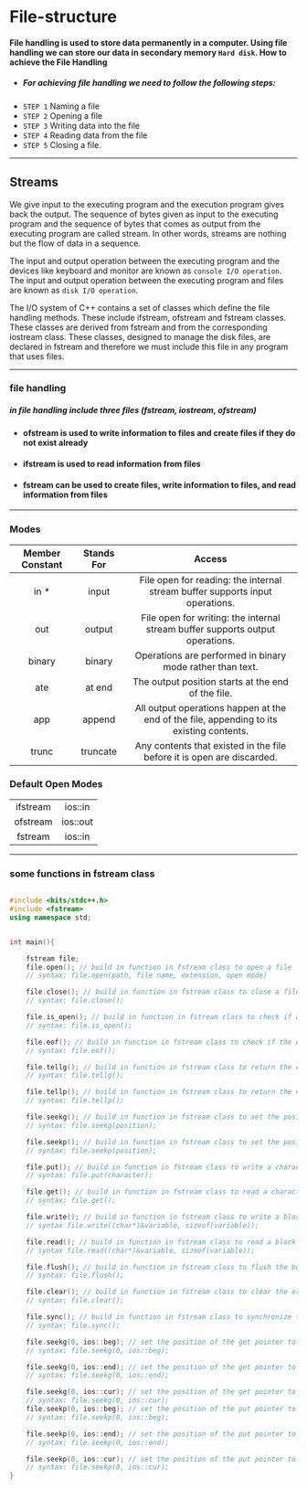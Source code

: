 # File-structure


#### File handling is used to store data permanently in a computer. Using file handling we can store our data in secondary memory `Hard disk`. How to achieve the File Handling

- ##### For achieving file handling we need to follow the following steps:
- `STEP 1` Naming a file
- `STEP 2` Opening a file
- `STEP 3` Writing data into the file
- `STEP 4` Reading data from the file
- `STEP 5` Closing a file.

<hr>

## Streams

We give input to the executing program and the execution program gives back the output. The sequence of bytes given as input to the executing program and the sequence of bytes that comes as output from the executing program are called stream. In other words, streams are nothing but the flow of data in a sequence.

The input and output operation between the executing program and the devices like keyboard and monitor are known as `console I/O operation`. The input and output operation between the executing program and files are known as `disk I/O operation`.



The I/O system of C++ contains a set of classes which define the file handling methods. These include ifstream, ofstream and fstream classes. These classes are derived from fstream and from the corresponding iostream class. These classes, designed to manage the disk files, are declared in fstream and therefore we must include this file in any program that uses files.

<hr>

### file handling 
##### in file handling include three files (fstream, iostream, ofstream)

- ####  ofstream is used to write information to files and create files if they do not exist already 
- #### ifstream is used to read information from files 
- #### fstream can be used to create files, write information to files, and read information from files



<hr>

### Modes

| Member Constant | Stands For | Access |
| :---: | :---: |  :---:   | 
| in * | input | 	File open for reading: the internal stream buffer supports input operations. |
| out | output | File open for writing: the internal stream buffer supports output operations.|
| binary | binary | Operations are performed in binary mode rather than text. |
| ate | at end	 | The output position starts at the end of the file. |
| app | append | All output operations happen at the end of the file, appending to its existing contents. |
| trunc | truncate | Any contents that existed in the file before it is open are discarded. |

### Default Open Modes

|       |       |
| :---: | :---: |
| ifstream | ios::in |
| ofstream | ios::out |
| fstream  | ios::in | ios::out |

<hr>

### some functions in fstream class

```cpp

#include <bits/stdc++.h>
#include <fstream>
using namespace std;


int main(){

    fstream file;
    file.open(); // build in function in fstream class to open a file
    // syntax: file.open(path, file name, extension, open mode)

    file.close(); // build in function in fstream class to close a file
    // syntax: file.close();

    file.is_open(); // build in function in fstream class to check if a file is open or not
    // syntax: file.is_open();

    file.eof(); // build in function in fstream class to check if the end of file is reached or not
    // syntax: file.eof();

    file.tellg(); // build in function in fstream class to return the current position of the get pointer
    // syntax: file.tellg();

    file.tellp(); // build in function in fstream class to return the current position of the put pointer
    // syntax: file.tellp();

    file.seekg(); // build in function in fstream class to set the position of the get pointer
    // syntax: file.seekg(position);

    file.seekp(); // build in function in fstream class to set the position of the put pointer
    // syntax: file.seekp(position);

    file.put(); // build in function in fstream class to write a character to the file
    // syntax: file.put(character);

    file.get(); // build in function in fstream class to read a character from the file
    // syntax: file.get();

    file.write(); // build in function in fstream class to write a block of data to the file
    // syntax file.write((char*)&variable, sizeof(variable));

    file.read(); // build in function in fstream class to read a block of data from the file
    // syntax file.read((char*)&variable, sizeof(variable));

    file.flush(); // build in function in fstream class to flush the buffer
    // syntax: file.flush();

    file.clear(); // build in function in fstream class to clear the error flags
    // syntax: file.clear();

    file.sync(); // build in function in fstream class to synchronize the file with the disk
    // syntax: file.sync();

    file.seekg(0, ios::beg); // set the position of the get pointer to the beginning of the file
    // syntax: file.seekg(0, ios::beg);

    file.seekg(0, ios::end); // set the position of the get pointer to the end of the file
    // syntax: file.seekg(0, ios::end);

    file.seekg(0, ios::cur); // set the position of the get pointer to the current position of the get pointer
    // syntax: file.seekg(0, ios::cur); 
    file.seekp(0, ios::beg); // set the position of the put pointer to the beginning of the file
    // syntax: file.seekp(0, ios::beg);

    file.seekp(0, ios::end); // set the position of the put pointer to the end of the file
    // syntax: file.seekp(0, ios::end);

    file.seekp(0, ios::cur); // set the position of the put pointer to the current position of the put pointer
    // syntax: file.seekp(0, ios::cur);
}  

```


















